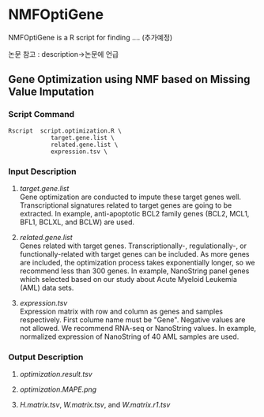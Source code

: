 # NMFOptiGene

NMFOptiGene is a R script for finding .... (추가예정)

논문 참고 : description->논문에 언급

## Gene Optimization using NMF based on Missing Value Imputation

### Script Command
```       
Rscript  script.optimization.R \
            target.gene.list \
            related.gene.list \
            expression.tsv \

```
      
### Input Description
1. *target.gene.list*   
Gene optimization are conducted to impute these target genes well. Transcriptional signatures related to target genes are going to be extracted. In example, anti-apoptotic BCL2 family genes (BCL2, MCL1, BFL1,  BCLXL, and BCLW) are used. 

2. *related.gene.list*   
Genes related with target genes. Transcriptionally-, regulationally-, or functionally-related with target genes can be included. As more genes are included, the optimization process takes exponentially longer, so we recommend less than 300 genes. In example, NanoString panel genes which selected based on our study about Acute Myeloid Leukemia (AML) data sets.

3. *expression.tsv*   
Expression matrix with row and column as genes and samples respectively. First colume name must be "Gene". Negative values are not allowed. We recommend RNA-seq or NanoString values. In example, normalized expression of NanoString of 40 AML samples are used.

### Output Description
1. *optimization.result.tsv*   

2. *optimization.MAPE.png*   

3. *H.matrix.tsv*, *W.matrix.tsv*, and *W.matrix.r1.tsv*   

